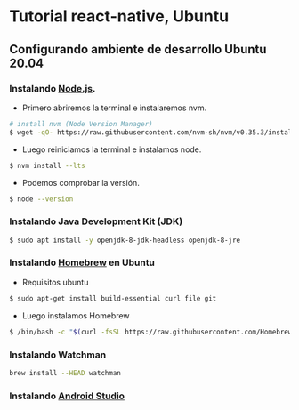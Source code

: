 # Tutorial react-native, Ubuntu
## Configurando ambiente de desarrollo Ubuntu 20.04

### Instalando [Node.js](https://nodejs.org/).

  - Primero abriremos la terminal e instalaremos nvm.

```sh
# install nvm (Node Version Manager)
$ wget -qO- https://raw.githubusercontent.com/nvm-sh/nvm/v0.35.3/install.sh | bash
```
  - Luego reiniciamos la terminal e instalamos node.

```sh
$ nvm install --lts
```
  - Podemos comprobar la versión.

```sh
$ node --version
```
### Instalando Java Development Kit (JDK)

```sh
$ sudo apt install -y openjdk-8-jdk-headless openjdk-8-jre
```

### Instalando [Homebrew](https://docs.brew.sh/Homebrew-on-Linux) en Ubuntu
 - Requisitos ubuntu
 ```sh
$ sudo apt-get install build-essential curl file git
```
 - Luego instalamos Homebrew
```sh
$ /bin/bash -c "$(curl -fsSL https://raw.githubusercontent.com/Homebrew/install/master/install.sh)"
```

### Instalando Watchman
```sh
brew install --HEAD watchman
```
### Instalando [Android Studio](https://developer.android.com/studio)
